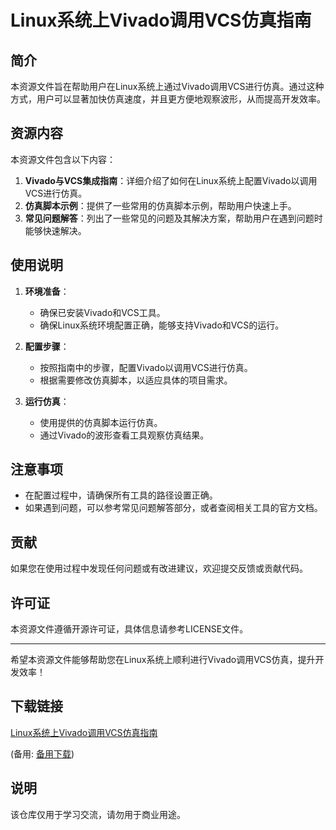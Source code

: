 # Linux系统上Vivado调用VCS仿真指南

## 简介

本资源文件旨在帮助用户在Linux系统上通过Vivado调用VCS进行仿真。通过这种方式，用户可以显著加快仿真速度，并且更方便地观察波形，从而提高开发效率。

## 资源内容

本资源文件包含以下内容：

1. **Vivado与VCS集成指南**：详细介绍了如何在Linux系统上配置Vivado以调用VCS进行仿真。
2. **仿真脚本示例**：提供了一些常用的仿真脚本示例，帮助用户快速上手。
3. **常见问题解答**：列出了一些常见的问题及其解决方案，帮助用户在遇到问题时能够快速解决。

## 使用说明

1. **环境准备**：
   - 确保已安装Vivado和VCS工具。
   - 确保Linux系统环境配置正确，能够支持Vivado和VCS的运行。

2. **配置步骤**：
   - 按照指南中的步骤，配置Vivado以调用VCS进行仿真。
   - 根据需要修改仿真脚本，以适应具体的项目需求。

3. **运行仿真**：
   - 使用提供的仿真脚本运行仿真。
   - 通过Vivado的波形查看工具观察仿真结果。

## 注意事项

- 在配置过程中，请确保所有工具的路径设置正确。
- 如果遇到问题，可以参考常见问题解答部分，或者查阅相关工具的官方文档。

## 贡献

如果您在使用过程中发现任何问题或有改进建议，欢迎提交反馈或贡献代码。

## 许可证

本资源文件遵循开源许可证，具体信息请参考LICENSE文件。

---

希望本资源文件能够帮助您在Linux系统上顺利进行Vivado调用VCS仿真，提升开发效率！

## 下载链接
[Linux系统上Vivado调用VCS仿真指南](https://pan.quark.cn/s/6baaf275a2c6) 

(备用: [备用下载](https://pan.baidu.com/s/1S_9Mmj2zqSDZbm2MkRrBFA?pwd=1234))

## 说明

该仓库仅用于学习交流，请勿用于商业用途。
